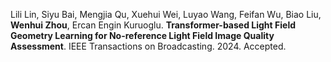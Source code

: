 Lili Lin, Siyu Bai, Mengjia Qu, Xuehui Wei, Luyao Wang, Feifan Wu, Biao Liu, **Wenhui Zhou**, Ercan Engin Kuruoglu. **Transformer-based Light Field Geometry Learning for No-reference Light Field Image Quality Assessment**. IEEE Transactions on Broadcasting. 2024. Accepted.
